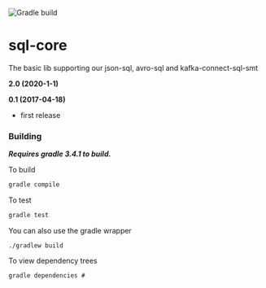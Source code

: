 ![Gradle build](https://github.com/lensesio/sql-core/workflows/Gradle%20build/badge.svg)

# sql-core
The basic lib supporting our json-sql, avro-sql and kafka-connect-sql-smt

**2.0 (2020-1-1)**

**0.1 (2017-04-18)**

* first release

### Building

***Requires gradle 3.4.1 to build.***

To build

```bash
gradle compile
```

To test

```bash
gradle test
```


You can also use the gradle wrapper

```
./gradlew build
```

To view dependency trees

```
gradle dependencies # 
```
